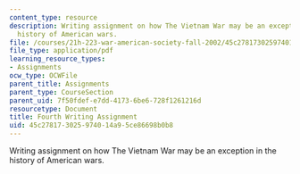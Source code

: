 ```yaml
---
content_type: resource
description: Writing assignment on how The Vietnam War may be an exception in the
  history of American wars.
file: /courses/21h-223-war-american-society-fall-2002/45c278173025974014a95ce86698b0b8_war_4_assig1102.pdf
file_type: application/pdf
learning_resource_types:
- Assignments
ocw_type: OCWFile
parent_title: Assignments
parent_type: CourseSection
parent_uid: 7f50fdef-e7dd-4173-6be6-728f1261216d
resourcetype: Document
title: Fourth Writing Assignment
uid: 45c27817-3025-9740-14a9-5ce86698b0b8
---
```

Writing assignment on how The Vietnam War may be an exception in the history of American wars.

